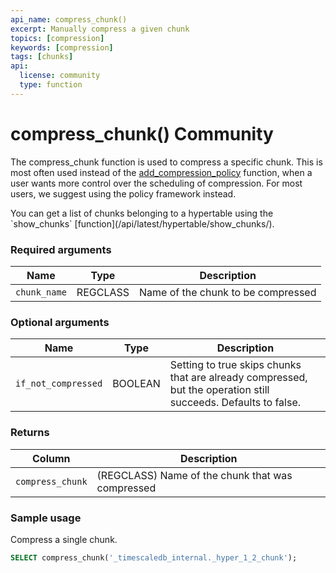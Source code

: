 ```yaml
---
api_name: compress_chunk()
excerpt: Manually compress a given chunk
topics: [compression]
keywords: [compression]
tags: [chunks]
api:
  license: community
  type: function
---
```


# compress_chunk() <Tag type="community">Community</Tag>

The compress_chunk function is used to compress a specific chunk. This is
most often used instead of the
[add_compression_policy][add_compression_policy] function, when a user
wants more control over the scheduling of compression. For most users, we
suggest using the policy framework instead.

<Highlight type="tip">
You can get a list of chunks belonging to a hypertable using the
`show_chunks` [function](/api/latest/hypertable/show_chunks/).
</Highlight>

### Required arguments

|Name|Type|Description|
|---|---|---|
| `chunk_name` | REGCLASS | Name of the chunk to be compressed|

### Optional arguments

|Name|Type|Description|
|---|---|---|
| `if_not_compressed` | BOOLEAN | Setting to true skips chunks that are already compressed, but the operation still succeeds. Defaults to false.|

### Returns

|Column|Description|
|---|---|
| `compress_chunk` | (REGCLASS) Name of the chunk that was compressed|

### Sample usage

Compress a single chunk.

``` sql
SELECT compress_chunk('_timescaledb_internal._hyper_1_2_chunk');
```

[add_compression_policy]: /api/:currentVersion:/compression/add_compression_policy/
